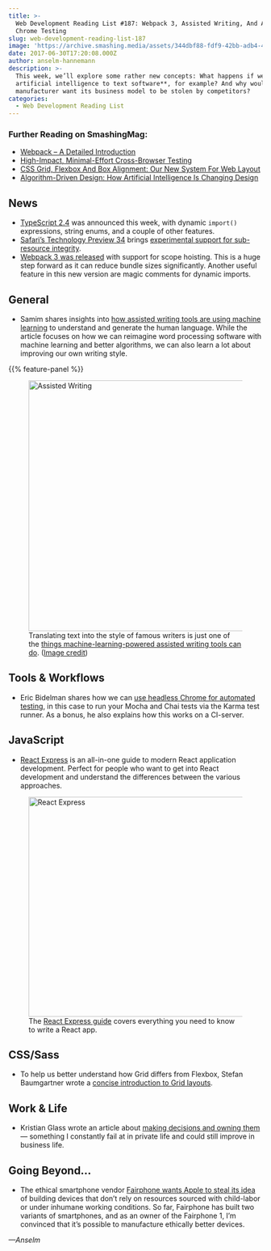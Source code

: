 ```yaml
---
title: >-
  Web Development Reading List #187: Webpack 3, Assisted Writing, And Automated
  Chrome Testing
slug: web-development-reading-list-187
image: 'https://archive.smashing.media/assets/344dbf88-fdf9-42bb-adb4-46f01eedd629/4508b617-630e-4ec7-9784-9c6195e99b2f/wdrl-187-opt.png'
date: 2017-06-30T17:20:08.000Z
author: anselm-hannemann
description: >-
  This week, we’ll explore some rather new concepts: What happens if we **apply
  artificial intelligence to text software**, for example? And why would a phone
  manufacturer want its business model to be stolen by competitors?
categories:
  - Web Development Reading List
---
```

### <span class="rh">Further Reading</span> on SmashingMag:

*   [Webpack – A Detailed Introduction](https://www.smashingmagazine.com/2017/02/a-detailed-introduction-to-webpack/)
*   [High-Impact, Minimal-Effort Cross-Browser Testing](https://www.smashingmagazine.com/2016/02/high-impact-minimal-effort-cross-browser-testing/)
*   [CSS Grid, Flexbox And Box Alignment: Our New System For Web Layout](https://www.smashingmagazine.com/2016/11/css-grids-flexbox-and-box-alignment-our-new-system-for-web-layout/)
*   [Algorithm-Driven Design: How Artificial Intelligence Is Changing Design](https://www.smashingmagazine.com/2017/01/algorithm-driven-design-how-artificial-intelligence-changing-design/)

## News

*   [TypeScript 2.4](https://blogs.msdn.microsoft.com/typescript/2017/06/27/announcing-typescript-2-4/) was announced this week, with dynamic `import()` expressions, string enums, and a couple of other features.
*   [Safari’s Technology Preview 34](https://webkit.org/blog/7760/release-notes-for-safari-technology-preview-34/) brings [experimental support for sub-resource integrity](https://trac.webkit.org/changeset/217996/webkit/).
*   [Webpack 3 was released](https://medium.com/webpack/webpack-3-official-release-15fd2dd8f07b) with support for scope hoisting. This is a huge step forward as it can reduce bundle sizes significantly. Another useful feature in this new version are magic comments for dynamic imports.</p>

## General

*   Samim shares insights into [how assisted writing tools are using machine learning](https://medium.com/@samim/assisted-writing-7adea9aed19) to understand and generate the human language. While the article focuses on how we can reimagine word processing software with machine learning and better algorithms, we can also learn a lot about improving our own writing style.

{{% feature-panel %}}

<figure><a href="https://medium.com/@samim/assisted-writing-7adea9aed19"><img loading="lazy" decoding="async" src="https://archive.smashing.media/assets/344dbf88-fdf9-42bb-adb4-46f01eedd629/f176d6d5-093f-4d06-8308-35aea3073275/assisted-writing-tools-opt.png" width="800" height="496" alt="Assisted Writing" /></a><figcaption>Translating text into the style of famous writers is just one of the <a href="https://medium.com/@samim/assisted-writing-7adea9aed19">things machine-learning-powered assisted writing tools can do</a>. (<a href="https://medium.com/@samim/assisted-writing-7adea9aed19">Image credit</a>)</figcaption></figure>

## Tools & Workflows

*   Eric Bidelman shares how we can [use headless Chrome for automated testing](https://developers.google.com/web/updates/2017/06/headless-karma-mocha-chai), in this case to run your Mocha and Chai tests via the Karma test runner. As a bonus, he also explains how this works on a CI-server.</p>

## JavaScript

*   [React Express](https://www.react.express/) is an all-in-one guide to modern React application development. Perfect for people who want to get into React development and understand the differences between the various approaches.

<figure><a href="https://www.react.express/"><img loading="lazy" decoding="async" src="https://archive.smashing.media/assets/344dbf88-fdf9-42bb-adb4-46f01eedd629/491f347e-de1c-4bc2-bf2c-d61df4d30d83/react-express-opt.png" width="800" height="435" alt="React Express" /></a><figcaption>The <a href="https://www.react.express/">React Express guide</a> covers everything you need to know to write a React app.</figcaption></figure>

## CSS/Sass

*   To help us better understand how Grid differs from Flexbox, Stefan Baumgartner wrote a [concise introduction to Grid layouts](https://fettblog.eu/grid-concepts/).</p>

## Work & Life

*   Kristian Glass wrote an article about [making decisions and owning them](https://blog.doismellburning.co.uk/make-decisions-and-own-them/) — something I constantly fail at in private life and could still improve in business life.</p>

## Going Beyond…

*   The ethical smartphone vendor [Fairphone wants Apple to steal its idea](https://motherboard.vice.com/en_us/article/nevjjk/ethical-smartphone-startup-fairphone-wants-apple-to-steal-its-idea) of building devices that don’t rely on resources sourced with child-labor or under inhumane working conditions. So far, Fairphone has built two variants of smartphones, and as an owner of the Fairphone 1, I’m convinced that it’s possible to manufacture ethically better devices.

_—Anselm_

